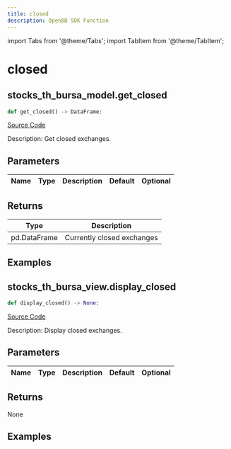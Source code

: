 ```yaml
---
title: closed
description: OpenBB SDK Function
---
```


import Tabs from '@theme/Tabs';
import TabItem from '@theme/TabItem';

# closed

<Tabs>
<TabItem value="model" label="Model" default>

## stocks_th_bursa_model.get_closed

```python title='openbb_terminal/stocks/tradinghours/bursa_model.py'
def get_closed() -> DataFrame:
```
[Source Code](https://github.com/OpenBB-finance/OpenBBTerminal/tree/main/openbb_terminal/stocks/tradinghours/bursa_model.py#L76)

Description: Get closed exchanges.

## Parameters

| Name | Type | Description | Default | Optional |
| ---- | ---- | ----------- | ------- | -------- |

## Returns

| Type | Description |
| ---- | ----------- |
| pd.DataFrame | Currently closed exchanges |

## Examples



</TabItem>
<TabItem value="view" label="View">

## stocks_th_bursa_view.display_closed

```python title='openbb_terminal/stocks/tradinghours/bursa_view.py'
def display_closed() -> None:
```
[Source Code](https://github.com/OpenBB-finance/OpenBBTerminal/tree/main/openbb_terminal/stocks/tradinghours/bursa_view.py#L64)

Description: Display closed exchanges.

## Parameters

| Name | Type | Description | Default | Optional |
| ---- | ---- | ----------- | ------- | -------- |

## Returns

None

## Examples



</TabItem>
</Tabs>